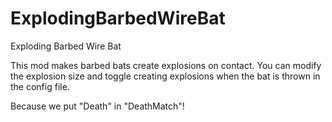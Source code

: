 # ExplodingBarbedWireBat
Exploding Barbed Wire Bat

This mod makes barbed bats create explosions on contact. You can modify the explosion size and toggle creating explosions when the bat is thrown in the config file.

Because we put "Death" in "DeathMatch"!